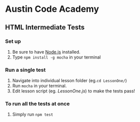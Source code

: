 # Austin Code Academy
## HTML Intermediate Tests

### Set up
1. Be sure to have [Node.js](https://nodejs.org/) installed.
2. Type `npm install -g mocha` in your terminal

### Run a single test
1. Navigate into individual lesson folder (eg.`cd LessonOne/`)
2. Run `mocha` in your terminal.
3. Edit lesson script (eg. _LessonOne.js_) to make the tests pass!

### To run all the tests at once
1. Simply run `npm test`